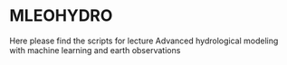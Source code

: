 # MLEOHYDRO
Here please find the scripts for lecture Advanced hydrological modeling with machine learning and earth observations
